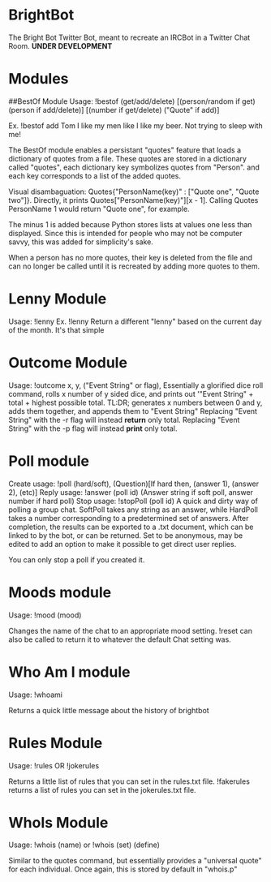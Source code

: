 # BrightBot
The Bright Bot Twitter Bot, meant to recreate an IRCBot in a Twitter Chat Room. **UNDER DEVELOPMENT**

# Modules
##BestOf Module
Usage: !bestof (get/add/delete) [(person/random if get) (person if add/delete)] [(number if get/delete) ("Quote" if add)]

Ex. !bestof add Tom I like my men like I like my beer. Not trying to sleep with me!

The BestOf module enables a persistant "quotes" feature that loads a dictionary of quotes from a file. These quotes are stored in  a dictionary called "quotes", each dictionary key symbolizes quotes from "Person". and each key corresponds to a list of the added quotes.

Visual disambaguation: Quotes{"PersonName(key)" : ["Quote one", "Quote two"]}. Directly, it prints Quotes["PersonName(key)"][x - 1]. Calling Quotes PersonName 1 would return "Quote one", for example.

The minus 1 is added because Python stores lists at values one less than displayed. Since this is intended for people who may not be computer savvy, this was added for simplicity's sake.

When a person has no more quotes, their key is deleted from the file and can no longer be called until it is recreated by adding more quotes to them.

# Lenny Module
Usage: !lenny
Ex. !lenny
Return a different "lenny" based on the current day of the month. It's that simple

# Outcome Module
Usage: !outcome x, y, ("Event String" or flag),
Essentially a glorified dice roll command, rolls x number of y sided dice, and prints out '"Event String" + total + highest possible total. TL:DR; generates x numbers between 0 and y, adds them together, and appends them to  "Event String"
Replacing "Event String" with the -r flag will instead **return** only total.
Replacing "Event String" with the -p flag will instead **print** only total.

# Poll module
Create usage: !poll (hard/soft), (Question)[If hard then, (answer 1), (answer 2), (etc)]
Reply usage: !answer (poll id) (Answer string if soft poll, answer number if hard poll)
Stop usage: !stopPoll (poll id)
A quick and dirty way of polling a group chat. SoftPoll takes any string as an answer, while HardPoll takes a number corresponding to a predetermined set of answers. After completion, the results can be exported to a .txt document, which can be linked to by the bot, or can be returned. Set to be anonymous, may be edited to add an option to make it possible to get direct user replies.

You can only stop a poll if you created it.

# Moods module
Usage: !mood (mood)

Changes the name of the chat to an appropriate mood setting. !reset can also be called to return it to whatever the default Chat setting was. 

# Who Am I module
Usage: !whoami

Returns a quick little message about the history of brightbot

# Rules Module
Usage: !rules OR !jokerules

Returns a little list of rules that you can set in the rules.txt file. !fakerules returns a list of rules you can set in the jokerules.txt file. 

# WhoIs Module
Usage: !whois (name) or !whois (set) (define)

Similar to the quotes command, but essentially provides a "universal quote" for each individual. Once again, this is stored by default in "whois.p"
